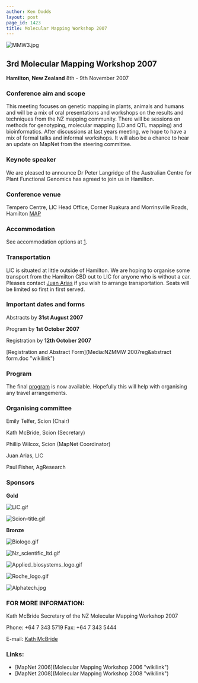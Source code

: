 ```yaml
---
author: Ken Dodds
layout: post
page_id: 1423
title: Molecular Mapping Workshop 2007
---
```

![](MMW3.jpg "MMW3.jpg")

## 3rd Molecular Mapping Workshop 2007

**Hamilton, New Zealand** 8th - 9th November 2007

### Conference aim and scope

This meeting focuses on genetic mapping in plants, animals and humans and will be a mix of oral presentations and workshops on the results and techniques from the NZ mapping community. There will be sessions on methods for genotyping, molecular mapping (LD and QTL mapping) and bioinformatics. After discussions at last years meeting, we hope to have a mix of formal talks and informal workshops. It will also be a chance to hear an update on MapNet from the steering committee.

### Keynote speaker

We are pleased to announce Dr Peter Langridge of the Australian Centre for Plant Functional Genomics has agreed to join us in Hamilton.

### Conference venue

Tempero Centre, LIC Head Office, Corner Ruakura and Morrinsville Roads, Hamilton [MAP](Media:Licmap.gif "wikilink")

### Accommodation

See accommodation options at [1](http://www.accommodation.nz.com/hamilton/hamilton/).

### Transportation

LIC is situated at little outside of Hamilton. We are hoping to organise some transport from the Hamilton CBD out to LIC for anyone who is without a car. Pleases contact [Juan Arias](mailto:jarias@lic.co.nz) if you wish to arrange transportation. Seats will be limited so first in first served.

### Important dates and forms

Abstracts by **31st August 2007**

Program by **1st October 2007**

Registration by **12th October 2007**

[Registration and Abstract Form](Media:NZMMW 2007reg&abstract form.doc "wikilink")

### Program

The final [program](Media:Program.doc "wikilink") is now available. Hopefully this will help with organising any travel arrangements.

### Organising committee

Emily Telfer, Scion (Chair)

Kath McBride, Scion (Secretary)

Phillip Wilcox, Scion (MapNet Coordinator)

Juan Arias, LIC

Paul Fisher, AgResearch

### Sponsors

**Gold**

![](LIC.gif "LIC.gif")

![](Scion-title.gif "Scion-title.gif")

**Bronze**

![](Biologo.gif  "Biologo.gif ")

![](Nz_scientific_ltd.gif  "Nz_scientific_ltd.gif ")

![](Applied_biosystems_logo.gif  "Applied_biosystems_logo.gif ")

![](Roche_logo.gif "Roche_logo.gif")

![](Alphatech.jpg "Alphatech.jpg")

### FOR MORE INFORMATION:

Kath McBride Secretary of the NZ Molecular Mapping Workshop 2007

Phone: +64 7 343 5719 Fax: +64 7 343 5444

E-mail: [Kath McBride](mailto:Katherine.McBride@scionresearch.com)

### Links:

-   [MapNet 2006](Molecular Mapping Workshop 2006 "wikilink")
-   [MapNet 2008](Molecular Mapping Workshop 2008 "wikilink")

